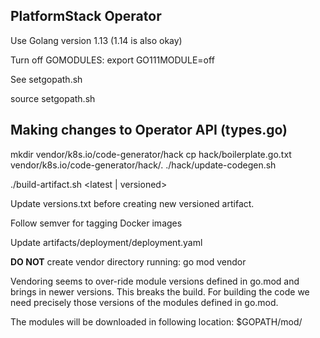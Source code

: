 PlatformStack Operator
-----------------------

Use Golang version 1.13 (1.14 is also okay)

Turn off GOMODULES:
export GO111MODULE=off

See setgopath.sh

source setgopath.sh

Making changes to Operator API (types.go)
-------------------------------------------
mkdir vendor/k8s.io/code-generator/hack
cp hack/boilerplate.go.txt vendor/k8s.io/code-generator/hack/.
./hack/update-codegen.sh


./build-artifact.sh <latest | versioned>

Update versions.txt before creating new versioned artifact.

Follow semver for tagging Docker images

Update artifacts/deployment/deployment.yaml 

**DO NOT** create vendor directory running: go mod vendor

Vendoring seems to over-ride module versions defined in go.mod and
brings in newer versions. This breaks the build.
For building the code we need precisely those versions of the modules
defined in go.mod.

The modules will be downloaded in following location:
$GOPATH/mod/


